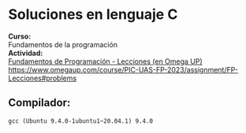 # Soluciones en lenguaje C

**Curso:**\
Fundamentos de la programación\
**Actividad:**\
[Fundamentos de Programación - Lecciones (en Omega UP)](https://www.omegaup.com/course/PIC-UAS-FP-2023/assignment/FP-Lecciones#problems)\
<https://www.omegaup.com/course/PIC-UAS-FP-2023/assignment/FP-Lecciones#problems>
## Compilador:
`gcc (Ubuntu 9.4.0-1ubuntu1~20.04.1) 9.4.0`

